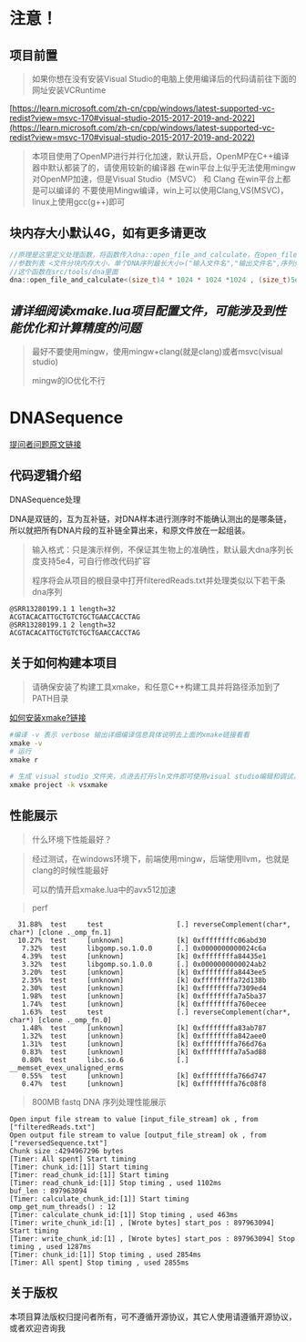 # 注意！

## 项目前置

> 如果你想在没有安装Visual Studio的电脑上使用编译后的代码请前往下面的网址安装VCRuntime

[https://learn.microsoft.com/zh-cn/cpp/windows/latest-supported-vc-redist?view=msvc-170#visual-studio-2015-2017-2019-and-2022](https://learn.microsoft.com/zh-cn/cpp/windows/latest-supported-vc-redist?view=msvc-170#visual-studio-2015-2017-2019-and-2022)

> 本项目使用了OpenMP进行并行化加速，默认开启，OpenMP在C++编译器中默认都装了的，请使用较新的编译器
> 在win平台上似乎无法使用mingw对OpenMP加速，但是Visual Studio（MSVC） 和 Clang 在win平台上都是可以编译的
> 不要使用Mingw编译，win上可以使用Clang,VS(MSVC)，linux上使用gcc(g++)即可

## 块内存大小默认4G，如有更多请更改

```cpp
//原理是这里定义处理函数，将函数传入dna::open_file_and_calculate，在open_file_and_calculate中会调用传入的函数
//参数列表 <文件分块内存大小，单个DNA序列最长大小>("输入文件名","输出文件名",序列处理函数);
//这个函数在src/tools/dna里面
dna::open_file_and_calculate<(size_t)4 * 1024 * 1024 *1024 , (size_t)5e4+5>("filteredReads.txt", "reversedSequence.txt",reverseComplement);
```

## ***请详细阅读xmake.lua项目配置文件，可能涉及到性能优化和计算精度的问题***

> 最好不要使用mingw，使用mingw+clang(就是clang)或者msvc(visual studio)
>
> mingw的IO优化不行

# DNASequence

[提问者问题原文链接](https://www.zhihu.com/question/36143261/answer/3624848144)

## 代码逻辑介绍

DNASequence处理

DNA是双链的，互为互补链，对DNA样本进行测序时不能确认测出的是哪条链，所以就把所有DNA片段的互补链全算出来，和原文件放在一起组装。

> 输入格式：只是演示样例，不保证其生物上的准确性，默认最大dna序列长度支持5e4，可自行修改代码扩容
>
> 程序将会从项目的根目录中打开filteredReads.txt并处理类似以下若干条dna序列

```
@SRR13280199.1 1 length=32
ACGTACACATTGCTGTCTGCTGAACCACCTAG
@SRR13280199.1 2 length=32
ACGTACACATTGCTGTCTGCTGAACCACCTAG
```

## 关于如何构建本项目

> 请确保安装了构建工具xmake，和任意C++构建工具并将路径添加到了PATH目录

[如何安装xmake?链接](https://gitee.com/tboox/xmake#%E5%AE%89%E8%A3%85)

```bash
#编译 -v 表示 verbose 输出详细编译信息具体说明去上面的xmake链接看看
xmake -v
# 运行
xmake r

# 生成 visual studio 文件夹，点进去打开sln文件即可使用visual studio编辑和调试，很方便
xmake project -k vsxmake
```

## 性能展示

> 什么环境下性能最好？

> 经过测试，在windows环境下，前端使用mingw，后端使用llvm，也就是clang的时候性能最好
>
> 可以酌情开启xmake.lua中的avx512加速

> perf

```
  31.88%  test     test                  [.] reverseComplement(char*, char*) [clone ._omp_fn.1]
  10.27%  test     [unknown]             [k] 0xffffffffc06abd30
   7.32%  test     libgomp.so.1.0.0      [.] 0x0000000000024c6a
   4.39%  test     [unknown]             [k] 0xffffffffa84435e1
   3.32%  test     libgomp.so.1.0.0      [.] 0x0000000000024ab2
   3.20%  test     [unknown]             [k] 0xffffffffa8443ee5
   2.35%  test     [unknown]             [k] 0xffffffffa72d138b
   2.30%  test     [unknown]             [k] 0xffffffffa7309ed4
   1.98%  test     [unknown]             [k] 0xffffffffa7a5ba37
   1.74%  test     [unknown]             [k] 0xffffffffa760ecee
   1.63%  test     test                  [.] reverseComplement(char*, char*) [clone ._omp_fn.0]
   1.48%  test     [unknown]             [k] 0xffffffffa83ab787
   1.32%  test     [unknown]             [k] 0xffffffffa842aee0
   1.31%  test     [unknown]             [k] 0xffffffffa766d76a
   0.83%  test     [unknown]             [k] 0xffffffffa7a5ad88
   0.80%  test     libc.so.6             [.] __memset_evex_unaligned_erms
   0.55%  test     [unknown]             [k] 0xffffffffa766d747
   0.47%  test     [unknown]             [k] 0xffffffffa76c08f8
```

> 800MB fastq DNA 序列处理性能展示

```
Open input file stream to value [input_file_stream] ok , from ["filteredReads.txt"]
Open output file stream to value [output_file_stream] ok , from ["reversedSequence.txt"]
Chunk size :4294967296 bytes
[Timer: All spent] Start timing
[Timer: chunk_id:[1]] Start timing
[Timer: read_chunk_id:[1]] Start timing
[Timer: read_chunk_id:[1]] Stop timing , used 1102ms
buf_len : 897963094
[Timer: calculate_chunk_id:[1]] Start timing
omp_get_num_threads() : 12
[Timer: calculate_chunk_id:[1]] Stop timing , used 463ms
[Timer: write_chunk_id:[1] , [Wrote bytes] start_pos : 897963094] Start timing
[Timer: write_chunk_id:[1] , [Wrote bytes] start_pos : 897963094] Stop timing , used 1287ms
[Timer: chunk_id:[1]] Stop timing , used 2854ms
[Timer: All spent] Stop timing , used 2855ms
```

## 关于版权

本项目算法版权归提问者所有，可不遵循开源协议，其它人使用请遵循开源协议，或者欢迎咨询我
